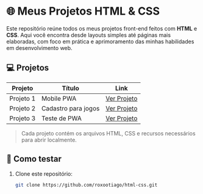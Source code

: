 # 🌐 Meus Projetos HTML & CSS

Este repositório reúne todos os meus projetos front-end feitos com **HTML** e **CSS**. Aqui você encontra desde layouts simples até páginas mais elaboradas, com foco em prática e aprimoramento das minhas habilidades em desenvolvimento web.

## 💻 Projetos

| Projeto | Título | Link |
|---------|-----------|------|
| Projeto 1 | Mobile PWA | [Ver Projeto](https://github.com/roxootiago/html-css/tree/bb4474750de4f2bc8e8c55e6e42926e39d21eaf4/mobile-pwa) |
| Projeto 2 | Cadastro para jogos | [Ver Projeto](https://github.com/roxootiago/html-css/tree/bb4474750de4f2bc8e8c55e6e42926e39d21eaf4/sistema-de-cadastro-de-jogos) |
| Projeto 3 | Teste de PWA | [Ver Projeto](https://github.com/roxootiago/html-css/tree/bb4474750de4f2bc8e8c55e6e42926e39d21eaf4/teste-pwa) |

> Cada projeto contém os arquivos HTML, CSS e recursos necessários para abrir localmente.

## 🚀 Como testar

1. Clone este repositório:  
   ```bash
   git clone https://github.com/roxootiago/html-css.git
